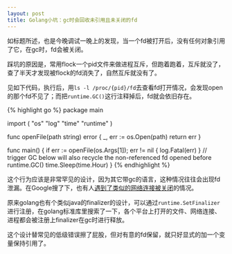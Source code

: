 ```yaml
---
layout: post
title: Golang小坑：gc时会回收未引用且未关闭的fd
---
```


如标题所述，也是今晚调试一晚上的发现，当一个fd被打开后，没有任何对象引用了它，在gc时，fd会被关闭。

踩坑的原因是，常用flock一个pid文件来做进程互斥，但跑着跑着，互斥就没了，查了半天才发现被flock的fd消失了，自然互斥就没有了。

见如下代码，执行后，用`ls -l /proc/{pid}/fd`去查看fd打开情况，会发现open的那个fd不见了；而把`runtime.GC()`这行注释掉后，fd就会依旧存在。

{% highlight go %}
package main

import (
	"os"
	"log"
	"time"
	"runtime"
)

func openFile(path string) error {
	_, err := os.Open(path)
	return err
}

func main() {
	if err := openFile(os.Args[1]); err != nil {
		log.Fatal(err)
	}
	// trigger GC below will also recycle the non-referenced fd opened before
	runtime.GC()
	time.Sleep(time.Hour)
}
{% endhighlight %}

这个行为应该是非常罕见的设计，因为其它带gc的语言，这种情况往往会出现fd泄漏。在Google搜了下，也有人[遇到了类似的网络连接被关闭](http://blog.csdn.net/wang_xijue/article/details/52013262)的情况。

原来golang也有个类似java的finalizer的设计，可以通过`runtime.SetFinalizer`进行注册，在golang标准库里搜索了一下，各个平台上打开的文件、网络连接、进程都会被注册上finalizer在gc时进行释放。

这个设计替常见的低级错误擦了屁股，但对有意的fd保留，就只好显式的加一个变量保持引用了。
